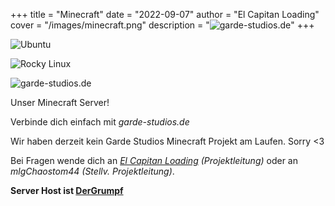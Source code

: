 +++
title = "Minecraft"
date = "2022-09-07"
author = "El Capitan Loading"
cover = "/images/minecraft.png"
description = "![garde-studios.de](https://img.shields.io/endpoint?url=https%3A%2F%2Fminecraft-server-status-badge.vercel.app%2Fapi%2Fserver%2Fgarde-studios.de%3Fport%3D25565)"
+++

![Ubuntu](https://img.shields.io/badge/Ubuntu-E95420?style=for-the-badge&logo=ubuntu&logoColor=white)

![Rocky Linux](https://img.shields.io/badge/-Rocky%20Linux-%2310B981?style=for-the-badge&logo=rockylinux&logoColor=white)

![garde-studios.de](https://img.shields.io/endpoint?url=https%3A%2F%2Fminecraft-server-status-badge.vercel.app%2Fapi%2Fserver%2Fgarde-studios.de%3Fport%3D25565)

Unser Minecraft Server!

Verbinde dich einfach mit _garde-studios.de_

Wir haben derzeit kein Garde Studios Minecraft Projekt am Laufen. Sorry <3

Bei Fragen wende dich an _[El Capitan Loading](https://www.instagram.com/cpt.loading/) (Projektleitung)_ oder an _mlgChaostom44 (Stellv. Projektleitung)_.

__Server Host ist [DerGrumpf](https://www.instagram.com/dergrumpf/)__


